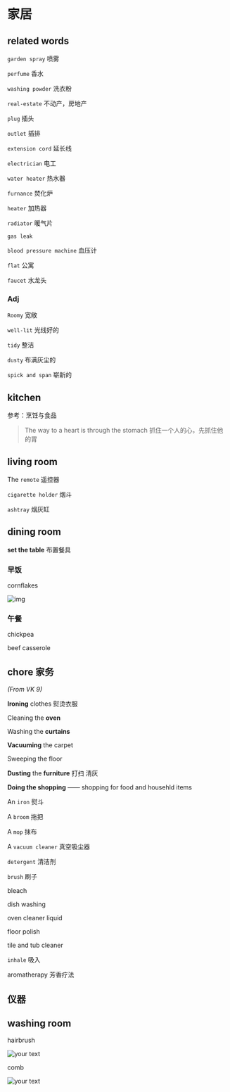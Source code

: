 # 家居

## related words

`garden spray`  喷雾

`perfume`  香水

`washing powder`  洗衣粉

`real-estate` 不动产，房地产

`plug` 插头

`outlet` 插排

`extension cord` 延长线

`electrician`  电工

`water heater`  热水器

`furnance` 焚化炉

`heater` 加热器

`radiator` 暖气片

`gas leak` 

`blood pressure machine` 血压计

`flat` 公寓

`faucet` 水龙头

### Adj

`Roomy`  宽敞 

`well-lit` 光线好的

`tidy` 整洁

`dusty` 布满灰尘的

`spick and span`  崭新的



## kitchen

参考：烹饪与食品

> The way to a heart is through the stomach   抓住一个人的心，先抓住他的胃 



## living room

The `remote` 遥控器

`cigarette holder` 烟斗

`ashtray`  烟灰缸



## dining room

**set the table**  布置餐具



### 早饭	

cornflakes 

![img](https://tse1.mm.bing.net/th?&id=OIP.M62e9745117786a447b0592dafdfb3333o0&w=300&h=200&c=0&pid=1.9&rs=0&p=0&r=0)



### 午餐

chickpea

beef casserole 





## chore  家务

*(From VK 9)*

**Ironing** clothes 熨烫衣服

Cleaning the **oven**

Washing the **curtains**

**Vacuuming** the carpet

Sweeping the floor

**Dusting** the **furniture**   打扫 清灰

**Doing the shopping** —— shopping for food and househld items



An `iron`  熨斗

A `broom`  拖把

A `mop`  抹布

A `vacuum cleaner` 真空吸尘器

`detergent` 清洁剂

`brush`  刷子 

bleach

dish washing

oven cleaner liquid

floor polish

tile and tub cleaner

`inhale` 吸入



aromatherapy 芳香疗法





## 仪器







## washing room

hairbrush

![your text](http://o7bk1ffzo.bkt.clouddn.com/1478354929976)



comb 

![your text](http://o7bk1ffzo.bkt.clouddn.com/1478354950327)

